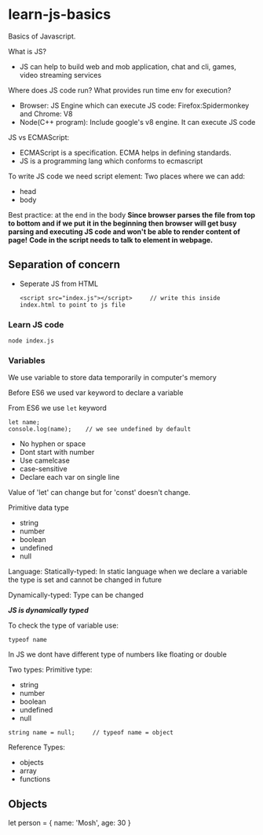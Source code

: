 # learn-js-basics
Basics of Javascript.

What is JS?
- JS can help to build web and mob application, chat and cli, games, video streaming services

Where does JS code run? What provides run time env for execution?
- Browser: JS Engine which can execute JS code: Firefox:Spidermonkey and Chrome: V8
- Node(C++ program): Include google's v8 engine. It can execute JS code

JS vs ECMAScript:
- ECMAScript is a specification. ECMA helps in defining standards.
- JS is a programming lang which conforms to ecmascript

To write JS code we need script element: Two places where we can add:
- head
- body

Best practice: at the end in the body 
**Since browser parses the file from top to bottom and if we put it in the beginning then browser will get busy parsing and executing JS code and won't be able to render content of page!**
**Code in the script needs to talk to element in webpage.**

## Separation of concern
- Seperate JS from HTML
  ```
  <script src="index.js"></script>     // write this inside index.html to point to js file
  ```
### Learn JS code
```
node index.js
```
### Variables
We use variable to store data temporarily in computer's memory

Before ES6 we used var keyword to declare a variable

From ES6 we use <code>let</code> keyword

```
let name;
console.log(name);    // we see undefined by default
```
- No hyphen or space
- Dont start with number
- Use camelcase
- case-sensitive
- Declare each var on single line

Value of 'let' can change but for 'const' doesn't change.

Primitive data type
- string
- number
- boolean
- undefined
- null

Language:
Statically-typed: In static language when we declare a variable the type is set and cannot be changed in future

Dynamically-typed: Type can be changed

***JS is dynamically typed***

To check the type of variable use:
```
typeof name
```

In JS we dont have different type of numbers like floating or double

Two types:
Primitive type:
- string
- number
- boolean
- undefined
- null

```
string name = null;     // typeof name = object
```

Reference Types:
- objects
- array
- functions

## Objects

let person = {
    name: 'Mosh',
    age: 30
}
